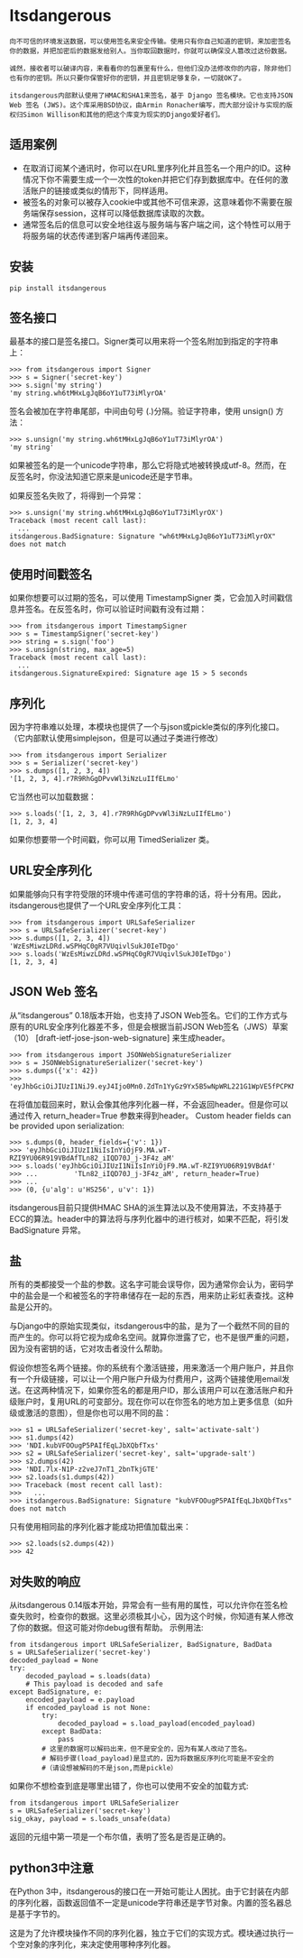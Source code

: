 # Itsdangerous
```
向不可信的环境发送数据，可以使用签名来安全传输。使用只有你自己知道的密钥，来加密签名你的数据，并把加密后的数据发给别人。当你取回数据时，你就可以确保没人篡改过这份数据。

诚然，接收者可以破译内容，来看看你的包裹里有什么，但他们没办法修改你的内容，除非他们也有你的密钥。所以只要你保管好你的密钥，并且密钥足够复杂，一切就OK了。

itsdangerous内部默认使用了HMAC和SHA1来签名，基于 Django 签名模块。它也支持JSON Web 签名 (JWS)。这个库采用BSD协议，由Armin Ronacher编写，而大部分设计与实现的版权归Simon Willison和其他的把这个库变为现实的Django爱好者们。
```
## 适用案例
-  在取消订阅某个通讯时，你可以在URL里序列化并且签名一个用户的ID。这种情况下你不需要生成一个一次性的token并把它们存到数据库中。在任何的激活账户的链接或类似的情形下，同样适用。
-  被签名的对象可以被存入cookie中或其他不可信来源，这意味着你不需要在服务端保存session，这样可以降低数据库读取的次数。
-  通常签名后的信息可以安全地往返与服务端与客户端之间，这个特性可以用于将服务端的状态传递到客户端再传递回来。

## 安装
```
pip install itsdangerous
```

## 签名接口
最基本的接口是签名接口。Signer类可以用来将一个签名附加到指定的字符串上：
```
>>> from itsdangerous import Signer
>>> s = Signer('secret-key')
>>> s.sign('my string')
'my string.wh6tMHxLgJqB6oY1uT73iMlyrOA'
```
签名会被加在字符串尾部，中间由句号 (.)分隔。验证字符串，使用 unsign() 方法：
```
>>> s.unsign('my string.wh6tMHxLgJqB6oY1uT73iMlyrOA')
'my string'
```
如果被签名的是一个unicode字符串，那么它将隐式地被转换成utf-8。然而，在反签名时，你没法知道它原来是unicode还是字节串。

如果反签名失败了，将得到一个异常：
```
>>> s.unsign('my string.wh6tMHxLgJqB6oY1uT73iMlyrOX')
Traceback (most recent call last):
  ...
itsdangerous.BadSignature: Signature "wh6tMHxLgJqB6oY1uT73iMlyrOX" does not match
```

## 使用时间戳签名
如果你想要可以过期的签名，可以使用 TimestampSigner 类，它会加入时间戳信息并签名。在反签名时，你可以验证时间戳有没有过期：
```
>>> from itsdangerous import TimestampSigner
>>> s = TimestampSigner('secret-key')
>>> string = s.sign('foo')
>>> s.unsign(string, max_age=5)
Traceback (most recent call last):
  ...
itsdangerous.SignatureExpired: Signature age 15 > 5 seconds
```
## 序列化
因为字符串难以处理，本模块也提供了一个与json或pickle类似的序列化接口。（它内部默认使用simplejson，但是可以通过子类进行修改）
```
>>> from itsdangerous import Serializer
>>> s = Serializer('secret-key')
>>> s.dumps([1, 2, 3, 4])
'[1, 2, 3, 4].r7R9RhGgDPvvWl3iNzLuIIfELmo'

```
它当然也可以加载数据：
```
>>> s.loads('[1, 2, 3, 4].r7R9RhGgDPvvWl3iNzLuIIfELmo')
[1, 2, 3, 4]

```
如果你想要带一个时间戳，你可以用 TimedSerializer 类。

## URL安全序列化
如果能够向只有字符受限的环境中传递可信的字符串的话，将十分有用。因此，itsdangerous也提供了一个URL安全序列化工具：
```
>>> from itsdangerous import URLSafeSerializer
>>> s = URLSafeSerializer('secret-key')
>>> s.dumps([1, 2, 3, 4])
'WzEsMiwzLDRd.wSPHqC0gR7VUqivlSukJ0IeTDgo'
>>> s.loads('WzEsMiwzLDRd.wSPHqC0gR7VUqivlSukJ0IeTDgo')
[1, 2, 3, 4]

```

## JSON Web 签名
从“itsdangerous” 0.18版本开始，也支持了JSON Web签名。它们的工作方式与原有的URL安全序列化器差不多，但是会根据当前JSON Web签名（JWS）草案（10） [draft-ietf-jose-json-web-signature] 来生成header。
```
>>> from itsdangerous import JSONWebSignatureSerializer
>>> s = JSONWebSignatureSerializer('secret-key')
>>> s.dumps({'x': 42})
>>> 'eyJhbGciOiJIUzI1NiJ9.eyJ4Ijo0Mn0.ZdTn1YyGz9Yx5B5wNpWRL221G1WpVE5fPCPKNuc6UAo'
```
在将值加载回来时，默认会像其他序列化器一样，不会返回header。但是你可以通过传入 return_header=True 参数来得到header。 Custom header fields can be provided upon serialization:
```
>>> s.dumps(0, header_fields={'v': 1})
>>> 'eyJhbGciOiJIUzI1NiIsInYiOjF9.MA.wT-RZI9YU06R919VBdAfTLn82_iIQD70J_j-3F4z_aM'
>>> s.loads('eyJhbGciOiJIUzI1NiIsInYiOjF9.MA.wT-RZI9YU06R919VBdAf'
>>> ...         'TLn82_iIQD70J_j-3F4z_aM', return_header=True)
>>> ...
>>> (0, {u'alg': u'HS256', u'v': 1})
```
itsdangerous目前只提供HMAC SHA的派生算法以及不使用算法，不支持基于ECC的算法。header中的算法将与序列化器中的进行核对，如果不匹配，将引发 BadSignature 异常。

## 盐
所有的类都接受一个盐的参数。这名字可能会误导你，因为通常你会认为，密码学中的盐会是一个和被签名的字符串储存在一起的东西，用来防止彩虹表查找。这种盐是公开的。

与Django中的原始实现类似，itsdangerous中的盐，是为了一个截然不同的目的而产生的。你可以将它视为成命名空间。就算你泄露了它，也不是很严重的问题，因为没有密钥的话，它对攻击者没什么帮助。

假设你想签名两个链接。你的系统有个激活链接，用来激活一个用户账户，并且你有一个升级链接，可以让一个用户账户升级为付费用户，这两个链接使用email发送。在这两种情况下，如果你签名的都是用户ID，那么该用户可以在激活账户和升级账户时，复用URL的可变部分。现在你可以在你签名的地方加上更多信息（如升级或激活的意图），但是你也可以用不同的盐：
```
>>> s1 = URLSafeSerializer('secret-key', salt='activate-salt')
>>> s1.dumps(42)
>>> 'NDI.kubVFOOugP5PAIfEqLJbXQbfTxs'
>>> s2 = URLSafeSerializer('secret-key', salt='upgrade-salt')
>>> s2.dumps(42)
>>> 'NDI.7lx-N1P-z2veJ7nT1_2bnTkjGTE'
>>> s2.loads(s1.dumps(42))
>>> Traceback (most recent call last):
>>>   ...
>>> itsdangerous.BadSignature: Signature "kubVFOOugP5PAIfEqLJbXQbfTxs" does not match
```
只有使用相同盐的序列化器才能成功把值加载出来：
```
>>> s2.loads(s2.dumps(42))
>>> 42
```
## 对失败的响应
从itsdangerous 0.14版本开始，异常会有一些有用的属性，可以允许你在签名检查失败时，检查你的数据。这里必须极其小心，因为这个时候，你知道有某人修改了你的数据。但这可能对你debug很有帮助。
示例用法:
```
from itsdangerous import URLSafeSerializer, BadSignature, BadData
s = URLSafeSerializer('secret-key')
decoded_payload = None
try:
    decoded_payload = s.loads(data)
    # This payload is decoded and safe
except BadSignature, e:
    encoded_payload = e.payload
    if encoded_payload is not None:
        try:
            decoded_payload = s.load_payload(encoded_payload)
        except BadData:
            pass
        # 这里的数据可以解码出来，但不是安全的，因为有某人改动了签名。
        # 解码步骤(load_payload)是显式的，因为将数据反序列化可能是不安全的
        #（请设想被解码的不是json,而是pickle）
```
如果你不想检查到底是哪里出错了，你也可以使用不安全的加载方式:
```
from itsdangerous import URLSafeSerializer
s = URLSafeSerializer('secret-key')
sig_okay, payload = s.loads_unsafe(data)
```
返回的元组中第一项是一个布尔值，表明了签名是否是正确的。

## python3中注意
在Python 3中，itsdangerous的接口在一开始可能让人困扰。由于它封装在内部的序列化器，函数返回值不一定是unicode字符串还是字节对象。内置的签名器总是基于字节的。

这是为了允许模块操作不同的序列化器，独立于它们的实现方式。模块通过执行一个空对象的序列化，来决定使用哪种序列化器。


```
